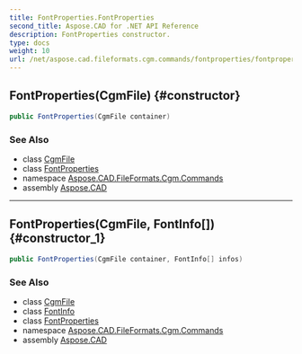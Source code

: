 ```yaml
---
title: FontProperties.FontProperties
second_title: Aspose.CAD for .NET API Reference
description: FontProperties constructor. 
type: docs
weight: 10
url: /net/aspose.cad.fileformats.cgm.commands/fontproperties/fontproperties/
---
```

## FontProperties(CgmFile) {#constructor}

```csharp
public FontProperties(CgmFile container)
```

### See Also

* class [CgmFile](../../../aspose.cad.fileformats.cgm/cgmfile/)
* class [FontProperties](../)
* namespace [Aspose.CAD.FileFormats.Cgm.Commands](../../fontproperties/)
* assembly [Aspose.CAD](../../../)

---

## FontProperties(CgmFile, FontInfo[]) {#constructor_1}

```csharp
public FontProperties(CgmFile container, FontInfo[] infos)
```

### See Also

* class [CgmFile](../../../aspose.cad.fileformats.cgm/cgmfile/)
* class [FontInfo](../../fontproperties.fontinfo/)
* class [FontProperties](../)
* namespace [Aspose.CAD.FileFormats.Cgm.Commands](../../fontproperties/)
* assembly [Aspose.CAD](../../../)


